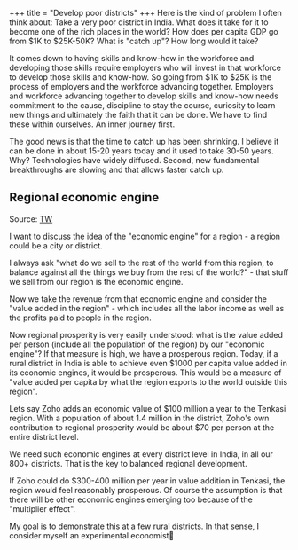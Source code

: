 +++
title = "Develop poor districts"
+++
Here is the kind of problem I often think about: Take a very poor district in India. What does it take for it to become one of the rich places in the world? How does per capita GDP go from $1K to $25K-50K? What is "catch up"? How long would it take? 

It comes down to having skills and know-how in the workforce and developing those skills require employers who will invest in that workforce to develop those skills and know-how. So going from $1K to $25K is the process of employers and the workforce advancing together. Employers and workforce advancing together to develop skills and know-how needs commitment to the cause, discipline to stay the course, curiosity to learn new things and ultimately the faith that it can be done. We have to find these within ourselves. An inner journey first.

The good news is that the time to catch up has been shrinking. I believe it can be done in about 15-20 years today and it used to take 30-50 years. Why? Technologies have widely diffused. Second, new fundamental breakthroughs are slowing and that allows faster catch up.

## Regional economic engine

Source: [TW](https://x.com/svembu/status/1794163029422252349)

I want to discuss the idea of the "economic engine" for a region - a region could be a city or district.

I always ask "what do we sell to the rest of the world from this region, to balance against all the things we buy from the rest of the world?" - that stuff we sell from our region is the economic engine.

Now we take the revenue from that economic engine and consider the "value added in the region" - which includes all the labor income as well as the profits paid to people in the region. 

Now regional prosperity is very easily understood: what is the value added per person (include all the population of the region) by our "economic engine"? If that measure is high, we have a prosperous region. Today, if a rural district in India is able to achieve even $1000 per capita value added in its economic engines, it would be prosperous. This would be a measure of  "value added per capita by what the region exports to the world outside this region". 

Lets say Zoho adds an economic value of $100 million a year to the Tenkasi region. With a population of about 1.4 million in the district, Zoho's own contribution to regional prosperity would be about $70 per person at the entire district level.

We need such economic engines at every district level in India, in all our 800+ districts. That is the key to balanced regional development.

If Zoho could do $300-400 million per year in value addition in Tenkasi, the region would feel reasonably prosperous. Of course the assumption is that there will be other economic engines emerging too because of the "multiplier effect".

My goal is to demonstrate this at a few rural districts. In that sense, I consider myself an experimental economist🙏